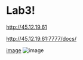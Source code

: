 # Lab3!
http://45.12.19.61

http://45.12.19.61:7777/docs/

[image](https://user-images.githubusercontent.com/90838291/162195104-89ab133b-e566-44cf-b8ac-911cfdb934ce.png)
![image](https://user-images.githubusercontent.com/90838291/162195121-3e42a0e0-4524-4ec7-9971-548735fc970a.png)
